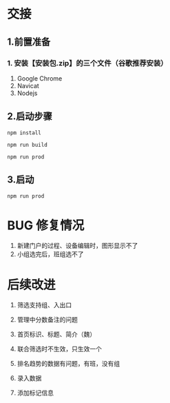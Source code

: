 
# 交接

## 1.前置准备

### 1. 安装【安装包.zip】的三个文件（谷歌推荐安装）

1. Google Chrome
2. Navicat
3. Nodejs

## 2.启动步骤

`npm install`

`npm run build`

`npm run prod`

## 3.启动

`npm run prod`



# BUG 修复情况

1. 新建门户的过程、设备编辑时，图形显示不了
2. 小组选完后，班组选不了

# 后续改进

1. 筛选支持组、入出口
2. 管理中分数备注的问题
3. 首页标识、标题、简介（魏）

1. 联合筛选时不生效，只生效一个
2. 排名趋势的数据有问题，有班，没有组
3. 录入数据
4. 添加标记信息